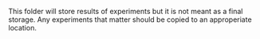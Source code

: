This folder will store results of experiments but it is not meant as a final storage.  Any experiments that matter should be copied to an approperiate location.
